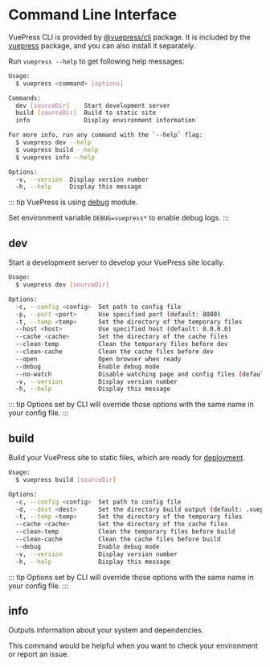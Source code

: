 # Command Line Interface

<NpmBadge package="@vuepress/cli" />

VuePress CLI is provided by [@vuepress/cli](https://www.npmjs.com/package/@vuepress/cli) package. It is included by the [vuepress](https://www.npmjs.com/package/vuepress) package, and you can also install it separately.

Run `vuepress --help` to get following help messages:

```bash
Usage:
  $ vuepress <command> [options]

Commands:
  dev [sourceDir]    Start development server
  build [sourceDir]  Build to static site
  info               Display environment information

For more info, run any command with the `--help` flag:
  $ vuepress dev --help
  $ vuepress build --help
  $ vuepress info --help

Options:
  -v, --version  Display version number
  -h, --help     Display this message
```

::: tip
VuePress is using [debug](https://www.npmjs.com/package/debug) module.

Set environment variable `DEBUG=vuepress*` to enable debug logs.
:::

## dev

Start a development server to develop your VuePress site locally.

```bash
Usage:
  $ vuepress dev [sourceDir]

Options:
  -c, --config <config>  Set path to config file
  -p, --port <port>      Use specified port (default: 8080)
  -t, --temp <temp>      Set the directory of the temporary files
  --host <host>          Use specified host (default: 0.0.0.0)
  --cache <cache>        Set the directory of the cache files
  --clean-temp           Clean the temporary files before dev
  --clean-cache          Clean the cache files before dev
  --open                 Open browser when ready
  --debug                Enable debug mode
  --no-watch             Disable watching page and config files (default: true)
  -v, --version          Display version number
  -h, --help             Display this message
```

::: tip
Options set by CLI will override those options with the same name in your config file.
:::

## build

Build your VuePress site to static files, which are ready for [deployment](../guide/deployment.md).

```bash
Usage:
  $ vuepress build [sourceDir]

Options:
  -c, --config <config>  Set path to config file
  -d, --dest <dest>      Set the directory build output (default: .vuepress/dist)
  -t, --temp <temp>      Set the directory of the temporary files
  --cache <cache>        Set the directory of the cache files
  --clean-temp           Clean the temporary files before build
  --clean-cache          Clean the cache files before build
  --debug                Enable debug mode
  -v, --version          Display version number
  -h, --help             Display this message
```

::: tip
Options set by CLI will override those options with the same name in your config file.
:::

## info

Outputs information about your system and dependencies.

This command would be helpful when you want to check your environment or report an issue.
